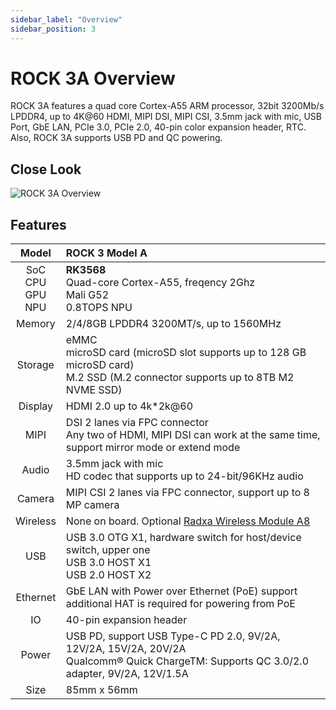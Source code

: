 ```yaml
---
sidebar_label: "Overview"
sidebar_position: 3
---
```


# ROCK 3A Overview

ROCK 3A features a quad core Cortex-A55 ARM processor, 32bit 3200Mb/s LPDDR4,
up to 4K@60 HDMI, MIPI DSI, MIPI CSI, 3.5mm jack with mic, USB Port, GbE LAN,
PCIe 3.0, PCIe 2.0, 40-pin color expansion header, RTC. Also, ROCK 3A supports USB PD and QC powering.

## Close Look

![ROCK 3A Overview](/img/rock3/rock3a-closelook.webp)

## Features

|            Model            | ROCK 3 Model A                                                                                                                               |
| :-------------------------: | :------------------------------------------------------------------------------------------------------------------------------------------- |
| SoC<br/>CPU<br/>GPU<br/>NPU | **RK3568**<br/>Quad-core Cortex-A55, freqency 2Ghz<br/>Mali G52<br/>0.8TOPS NPU                                                              |
|           Memory            | 2/4/8GB LPDDR4 3200MT/s, up to 1560MHz                                                                                                       |
|           Storage           | eMMC<br/>microSD card (microSD slot supports up to 128 GB microSD card)<br/>M.2 SSD (M.2 connector supports up to 8TB M2 NVME SSD)           |
|           Display           | HDMI 2.0 up to 4k\*2k@60                                                                                                                     |
|            MIPI             | DSI 2 lanes via FPC connector<br/>Any two of HDMI, MIPI DSI can work at the same time, support mirror mode or extend mode                    |
|            Audio            | 3.5mm jack with mic<br/>HD codec that supports up to 24-bit/96KHz audio                                                                      |
|           Camera            | MIPI CSI 2 lanes via FPC connector, support up to 8 MP camera                                                                                |
|          Wireless           | None on board. Optional [Radxa Wireless Module A8](/accessories/wireless-a8)                                                                 |
|             USB             | USB 3.0 OTG X1, hardware switch for host/device switch, upper one<br/>USB 3.0 HOST X1<br/>USB 2.0 HOST X2                                    |
|          Ethernet           | GbE LAN with Power over Ethernet (PoE) support<br/>additional HAT is required for powering from PoE                                          |
|             IO              | 40-pin expansion header                                                                                                                      |
|            Power            | USB PD, support USB Type-C PD 2.0, 9V/2A, 12V/2A, 15V/2A, 20V/2A<br/>Qualcomm® Quick ChargeTM: Supports QC 3.0/2.0 adapter, 9V/2A, 12V/1.5A |
|            Size             | 85mm x 56mm                                                                                                                                  |
